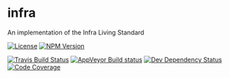 # infra
An implementation of the Infra Living Standard

[![License](http://img.shields.io/npm/l/xmlbuilder.svg?style=flat-square)](http://opensource.org/licenses/MIT)
[![NPM Version](http://img.shields.io/npm/v/@oozcitak/infra.svg?style=flat-square)](https://www.npmjs.com/package/@oozcitak/infra)

[![Travis Build Status](http://img.shields.io/travis/oozcitakinfra.svg?style=flat-square)](http://travis-ci.org/oozcitak/infra)
[![AppVeyor Build status](https://ci.appveyor.com/api/projects/status/eq3de0oihhp9p5h2?svg=true)](https://ci.appveyor.com/project/oozcitak/infra)
[![Dev Dependency Status](http://img.shields.io/david/dev/oozcitak/infra.svg?style=flat-square)](https://david-dm.org/oozcitak/infra)
[![Code Coverage](https://img.shields.io/coveralls/oozcitak/infra.svg?style=flat-square)](https://coveralls.io/github/oozcitak/infra)